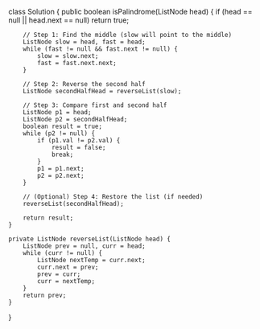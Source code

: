 class Solution {
    public boolean isPalindrome(ListNode head) {
        if (head == null || head.next == null) return true;

        // Step 1: Find the middle (slow will point to the middle)
        ListNode slow = head, fast = head;
        while (fast != null && fast.next != null) {
            slow = slow.next;
            fast = fast.next.next;
        }

        // Step 2: Reverse the second half
        ListNode secondHalfHead = reverseList(slow);

        // Step 3: Compare first and second half
        ListNode p1 = head;
        ListNode p2 = secondHalfHead;
        boolean result = true;
        while (p2 != null) {
            if (p1.val != p2.val) {
                result = false;
                break;
            }
            p1 = p1.next;
            p2 = p2.next;
        }

        // (Optional) Step 4: Restore the list (if needed)
        reverseList(secondHalfHead);

        return result;
    }

    private ListNode reverseList(ListNode head) {
        ListNode prev = null, curr = head;
        while (curr != null) {
            ListNode nextTemp = curr.next;
            curr.next = prev;
            prev = curr;
            curr = nextTemp;
        }
        return prev;
    }
}
